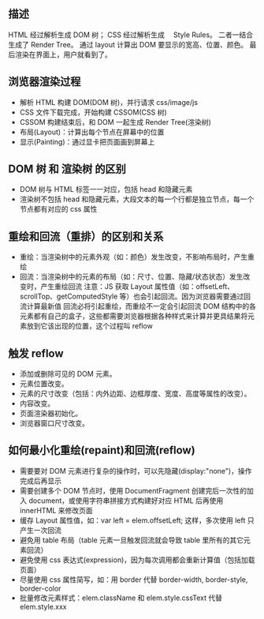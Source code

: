 ## 描述

HTML 经过解析生成 DOM 树； CSS 经过解析生成　 Style Rules。 二者一结合生成了 Render Tree。 通过 layout 计算出 DOM 要显示的宽高、位置、颜色。 最后渲染在界面上，用户就看到了。

## 浏览器渲染过程

- 解析 HTML 构建 DOM(DOM 树)，并行请求 css/image/js
- CSS 文件下载完成，开始构建 CSSOM(CSS 树)
- CSSOM 构建结束后，和 DOM 一起生成 Render Tree(渲染树)
- 布局(Layout)：计算出每个节点在屏幕中的位置
- 显示(Painting)：通过显卡把页面画到屏幕上

## DOM 树 和 渲染树 的区别

- DOM 树与 HTML 标签一一对应，包括 head 和隐藏元素
- 渲染树不包括 head 和隐藏元素，大段文本的每一个行都是独立节点，每一个节点都有对应的 css 属性

## 重绘和回流（重排）的区别和关系

- 重绘：当渲染树中的元素外观（如：颜色）发生改变，不影响布局时，产生重绘
- 回流：当渲染树中的元素的布局（如：尺寸、位置、隐藏/状态状态）发生改变时，产生重绘回流
  注意：JS 获取 Layout 属性值（如：offsetLeft、scrollTop、getComputedStyle 等）也会引起回流。因为浏览器需要通过回流计算最新值
  回流必将引起重绘，而重绘不一定会引起回流
  DOM 结构中的各元素都有自己的盒子，这些都需要浏览器根据各种样式来计算并更具结果将元素放到它该出现的位置，这个过程叫 reflow

## 触发 reflow

- 添加或删除可见的 DOM 元素。
- 元素位置改变。
- 元素的尺寸改变（包括：内外边距、边框厚度、宽度、高度等属性的改变）。
- 内容改变。
- 页面渲染器初始化。
- 浏览器窗口尺寸改变。

## 如何最小化重绘(repaint)和回流(reflow)

- 需要要对 DOM 元素进行复杂的操作时，可以先隐藏(display:"none")，操作完成后再显示
- 需要创建多个 DOM 节点时，使用 DocumentFragment 创建完后一次性的加入 document，或使用字符串拼接方式构建好对应 HTML 后再使用 innerHTML 来修改页面
- 缓存 Layout 属性值，如：var left = elem.offsetLeft; 这样，多次使用 left 只产生一次回流
- 避免用 table 布局（table 元素一旦触发回流就会导致 table 里所有的其它元素回流）
- 避免使用 css 表达式(expression)，因为每次调用都会重新计算值（包括加载页面）
- 尽量使用 css 属性简写，如：用 border 代替 border-width, border-style, border-color
- 批量修改元素样式：elem.className 和 elem.style.cssText 代替 elem.style.xxx
